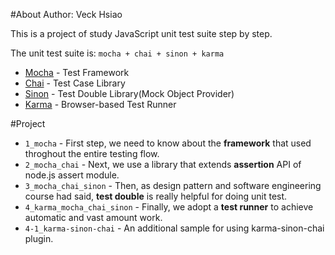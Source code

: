 #About
Author: Veck Hsiao

This is a project of study JavaScript unit test suite step by step. 

The unit test suite is: `mocha + chai + sinon + karma`

* [Mocha](http://mochajs.org/) - Test Framework 
* [Chai](http://chaijs.com/) - Test Case Library
* [Sinon](http://sinonjs.org/) - Test Double Library(Mock Object Provider) 
* [Karma](http://karma-runner.github.io/0.12/index.html) - Browser-based Test Runner	

#Project
* `1_mocha` - First step, we need to know about the **framework** that used throghout the entire testing flow.
* `2_mocha_chai` - Next, we use a library that extends **assertion** API of node.js assert module.
* `3_mocha_chai_sinon` - Then, as design pattern and software engineering course had said, **test double** is really helpful for doing unit test.
* `4_karma_mocha_chai_sinon` - Finally, we adopt a **test runner** to achieve  automatic and vast amount work. 
* `4-1_karma-sinon-chai` - An additional sample for using karma-sinon-chai plugin.